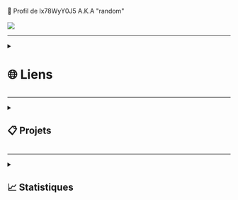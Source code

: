 
👋 Profil de lx78WyY0J5 A.K.A "random"
</br></br>
![](https://komarev.com/ghpvc/?username=lx78WyY0J5&color=red&label=%F0%9F%91%80)

-----

<details id=0>
<summary><h1>🌐 Liens</h1></summary>

- 💬 [Profile discord](https://discord.com/users/748530290917638165)  
- 🚀 [Serveur discord](https://discord.gg/ae2DK7qayQ)
- 🚧 [Page Github.io](https://lx78wyy0j5.github.io/)
  
</details>

-----

<details id=1>
<summary><h2>📋 Projets</h2></summary>
  
- 🔭 Reprise de la programmation & administration...
- 👐 __Rendre ouvert un projet et lui permettre un usage éducatif__ aux nouveaux venants
- 🌐 **__Lien à venir__**
  
</details>

-----


<details id=2>
<summary><h2>📈 Statistiques</h2></summary>
  
![](https://github-readme-stats.vercel.app/api?username=lx78WyY0J5&count_private=true&show_icons=true&theme=dark&hide_border=true)
![](https://github-readme-streak-stats.herokuapp.com?user=lx78WyY0J5&count_private=true&theme=dark&hide_border=true)
![](https://github-readme-stats.vercel.app/api/top-langs/?username=lx78WyY0J5&count_private=true&theme=dark&hide_border=true)
  
</details>
